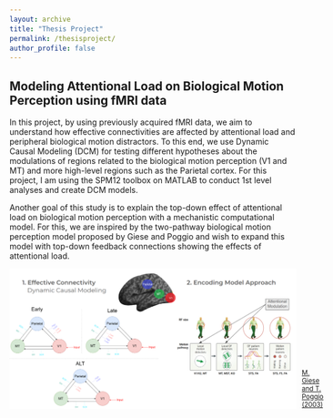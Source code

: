 ```yaml
---
layout: archive
title: "Thesis Project"
permalink: /thesisproject/
author_profile: false
---
```


## Modeling Attentional Load on Biological Motion Perception using fMRI data

In this project, by using previously acquired fMRI data, we aim to understand how effective connectivities are affected by attentional load and peripheral biological motion distractors. To this end, we use Dynamic Causal Modeling (DCM) for testing different hypotheses about the modulations of regions related to the biological motion perception (V1 and MT) and more high-level regions such as the Parietal cortex. For this project, I am using the SPM12 toolbox on MATLAB to conduct 1st level analyses and create DCM models.

Another goal of this study is to explain the top-down effect of attentional load on biological motion perception with a mechanistic computational model. For this, we are inspired by the two-pathway biological motion perception model proposed by Giese and Poggio and wish to expand this model with top-down feedback connections showing the effects of attentional load.

<div style="display: flex; align-items: flex-end;">
    <img src="/images/thesis_project.PNG" alt="thesis_project.png" style="margin-right: 10px;">
    <a href="https://www.nature.com/articles/nrn1057" style="font-size: 1.2vw;">M. Giese and T. Poggio (2003)</a>
</div>

